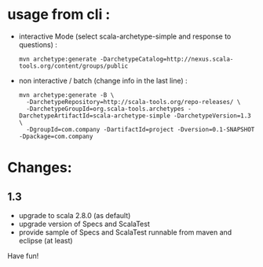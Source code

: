 # usage from cli :

* interactive Mode (select scala-archetype-simple and response to questions) :

      mvn archetype:generate -DarchetypeCatalog=http://nexus.scala-tools.org/content/groups/public

* non interactive / batch (change info in the last line) :

      mvn archetype:generate -B \
        -DarchetypeRepository=http://scala-tools.org/repo-releases/ \
        -DarchetypeGroupId=org.scala-tools.archetypes -DarchetypeArtifactId=scala-archetype-simple -DarchetypeVersion=1.3 \
        -DgroupId=com.company -DartifactId=project -Dversion=0.1-SNAPSHOT -Dpackage=com.company

# Changes:

## 1.3

* upgrade to scala 2.8.0 (as default)
* upgrade version of Specs and ScalaTest
* provide sample of Specs and ScalaTest runnable from maven and eclipse (at least)

Have fun!

